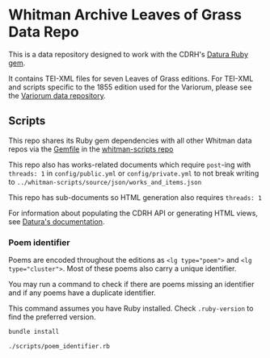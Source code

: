 # Whitman Archive Leaves of Grass Data Repo

This is a data repository designed to work with the CDRH's [Datura Ruby gem](https://github.com/CDRH/datura).

It contains TEI-XML files for seven Leaves of Grass editions. For TEI-XML and scripts specific to the 1855 edition used for the Variorum, please see the [Variorum data repository](https://github.com/whitmanarchive/whitman-LG_1855_variorum).

## Scripts

This repo shares its Ruby gem dependencies with all other Whitman data
repos via the
[Gemfile](https://github.com/whitmanarchive/whitman-scripts/blob/main/Gemfile)
in the [whitman-scripts
repo](https://github.com/whitmanarchive/whitman-scripts)

This repo also has works-related documents which require `post`-ing
with `threads: 1` in `config/public.yml` or `config/private.yml` to not
break writing to `../whitman-scripts/source/json/works_and_items.json`

This repo has sub-documents so HTML generation also requires `threads: 1`

For information about populating the CDRH API or generating HTML views, see [Datura's documentation](https://github.com/CDRH/datura).

### Poem identifier

Poems are encoded throughout the editions as `<lg type="poem">` and `<lg type="cluster">`. Most of these poems also carry a unique identifier.

You may run a command to check if there are poems missing an identifier and if any poems have a duplicate identifier.

This command assumes you have Ruby installed. Check `.ruby-version` to find the preferred version.

```bash
bundle install

./scripts/poem_identifier.rb
```
